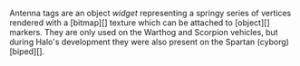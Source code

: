 Antenna tags are an object _widget_ representing a springy series of vertices rendered with a [bitmap][] texture which can be attached to [object][] markers. They are only used on the Warthog and Scorpion vehicles, but during Halo's development they were also present on the Spartan (cyborg) [biped][].
